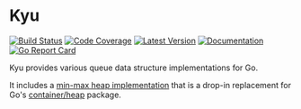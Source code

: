 # Kyu

[![Build Status](https://github.com/dogmatiq/kyu/workflows/CI/badge.svg)](https://github.com/dogmatiq/kyu/actions?workflow=CI)
[![Code Coverage](https://img.shields.io/codecov/c/github/dogmatiq/kyu/main.svg)](https://codecov.io/github/dogmatiq/kyu)
[![Latest Version](https://img.shields.io/github/tag/dogmatiq/kyu.svg?label=semver)](https://semver.org)
[![Documentation](https://img.shields.io/badge/go.dev-reference-007d9c)](https://pkg.go.dev/github.com/dogmatiq/kyu)
[![Go Report Card](https://goreportcard.com/badge/github.com/dogmatiq/kyu)](https://goreportcard.com/report/github.com/dogmatiq/kyu)

Kyu provides various queue data structure implementations for Go.

It includes a [min-max heap
implementation](https://en.wikipedia.org/wiki/Min-max_heap) that is a drop-in
replacement for Go's [container/heap](https://pkg.go.dev/container/heap?tab=doc)
package.
